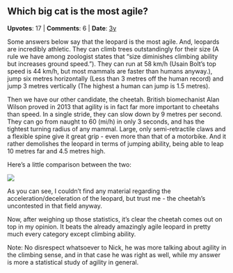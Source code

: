 ## Which big cat is the most agile?
    
**Upvotes**: 17 | **Comments**: 6 | **Date**: [3y](https://www.quora.com/Which-big-cat-is-the-most-agile/answer/Gary-Meaney)

Some answers below say that the leopard is the most agile. And, leopards are incredibly athletic. They can climb trees outstandingly for their size (A rule we have among zoologist states that “size diminishes climbing ability but increases ground speed.”). They can run at 58 km/h (Usain Bolt’s top speed is 44 km/h, but most mammals are faster than humans anyway.), jump six metres horizontally (Less than 3 metres off the human record) and jump 3 metres vertically (The highest a human can jump is 1.5 metres).

Then we have our other candidate, the cheetah. British biomechanist Alan Wilson proved in 2013 that agility is in fact far more important to cheetahs than speed. In a single stride, they can slow down by 9 metres per second. They can go from naught to 60 (mi/h) in only 3 seconds, and has the tightest turning radius of any mammal. Large, only semi-retractile claws and a flexible spine give it great grip - even more than that of a motorbike. And it rather demolishes the leopard in terms of jumping ability, being able to leap 10 metres far and 4.5 metres high.

Here’s a little comparison between the two:

![](https://qph.fs.quoracdn.net/main-qimg-21ef6f045d2035ef020d1d66ce038704)

As you can see, I couldn’t find any material regarding the acceleration/deceleration of the leopard, but trust me - the cheetah’s uncontested in that field anyway.

Now, after weighing up those statistics, it’s clear the cheetah comes out on top in my opinion. It beats the already amazingly agile leopard in pretty much every category except climbing ability.

Note: No disrespect whatsoever to Nick, he was more talking about agility in the climbing sense, and in that case he was right as well, while my answer is more a statistical study of agility in general.

